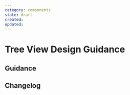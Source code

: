 ```yaml
---
category: components
state: draft
created: 
updated: 
---
```


# Tree View Design Guidance

## Guidance

## Changelog
